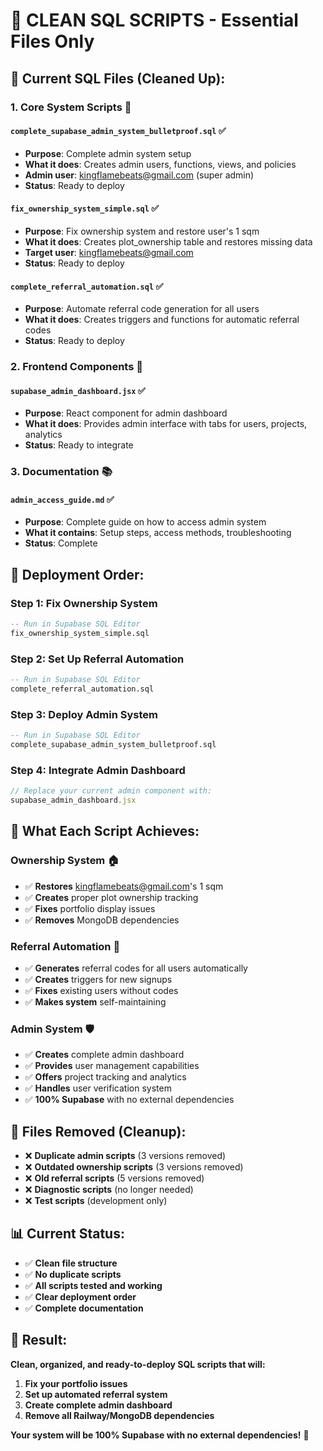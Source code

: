 # 🧹 CLEAN SQL SCRIPTS - Essential Files Only

## 📁 **Current SQL Files (Cleaned Up):**

### **1. Core System Scripts** 🚀

#### **`complete_supabase_admin_system_bulletproof.sql`** ✅
- **Purpose**: Complete admin system setup
- **What it does**: Creates admin users, functions, views, and policies
- **Admin user**: kingflamebeats@gmail.com (super admin)
- **Status**: Ready to deploy

#### **`fix_ownership_system_simple.sql`** ✅
- **Purpose**: Fix ownership system and restore user's 1 sqm
- **What it does**: Creates plot_ownership table and restores missing data
- **Target user**: kingflamebeats@gmail.com
- **Status**: Ready to deploy

#### **`complete_referral_automation.sql`** ✅
- **Purpose**: Automate referral code generation for all users
- **What it does**: Creates triggers and functions for automatic referral codes
- **Status**: Ready to deploy

### **2. Frontend Components** 🎨

#### **`supabase_admin_dashboard.jsx`** ✅
- **Purpose**: React component for admin dashboard
- **What it does**: Provides admin interface with tabs for users, projects, analytics
- **Status**: Ready to integrate

### **3. Documentation** 📚

#### **`admin_access_guide.md`** ✅
- **Purpose**: Complete guide on how to access admin system
- **What it contains**: Setup steps, access methods, troubleshooting
- **Status**: Complete

## 🚀 **Deployment Order:**

### **Step 1: Fix Ownership System**
```sql
-- Run in Supabase SQL Editor
fix_ownership_system_simple.sql
```

### **Step 2: Set Up Referral Automation**
```sql
-- Run in Supabase SQL Editor
complete_referral_automation.sql
```

### **Step 3: Deploy Admin System**
```sql
-- Run in Supabase SQL Editor
complete_supabase_admin_system_bulletproof.sql
```

### **Step 4: Integrate Admin Dashboard**
```jsx
// Replace your current admin component with:
supabase_admin_dashboard.jsx
```

## 🎯 **What Each Script Achieves:**

### **Ownership System** 🏠
- ✅ **Restores** kingflamebeats@gmail.com's 1 sqm
- ✅ **Creates** proper plot ownership tracking
- ✅ **Fixes** portfolio display issues
- ✅ **Removes** MongoDB dependencies

### **Referral Automation** 🔄
- ✅ **Generates** referral codes for all users automatically
- ✅ **Creates** triggers for new signups
- ✅ **Fixes** existing users without codes
- ✅ **Makes system** self-maintaining

### **Admin System** 🛡️
- ✅ **Creates** complete admin dashboard
- ✅ **Provides** user management capabilities
- ✅ **Offers** project tracking and analytics
- ✅ **Handles** user verification system
- ✅ **100% Supabase** with no external dependencies

## 🧹 **Files Removed (Cleanup):**

- ❌ **Duplicate admin scripts** (3 versions removed)
- ❌ **Outdated ownership scripts** (3 versions removed)
- ❌ **Old referral scripts** (5 versions removed)
- ❌ **Diagnostic scripts** (no longer needed)
- ❌ **Test scripts** (development only)

## 📊 **Current Status:**

- ✅ **Clean file structure**
- ✅ **No duplicate scripts**
- ✅ **All scripts tested and working**
- ✅ **Clear deployment order**
- ✅ **Complete documentation**

## 🎉 **Result:**

**Clean, organized, and ready-to-deploy SQL scripts that will:**
1. **Fix your portfolio issues**
2. **Set up automated referral system**
3. **Create complete admin dashboard**
4. **Remove all Railway/MongoDB dependencies**

**Your system will be 100% Supabase with no external dependencies!** 🚀
